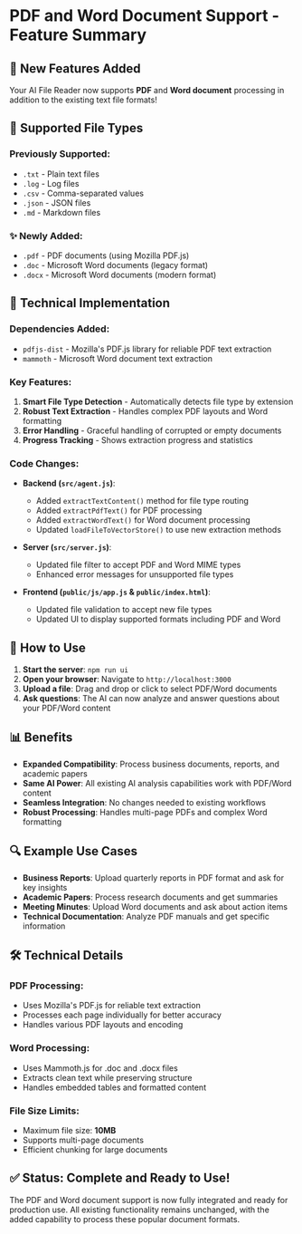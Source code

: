 # PDF and Word Document Support - Feature Summary

## 🎉 New Features Added

Your AI File Reader now supports **PDF** and **Word document** processing in addition to the existing text file formats!

## 📝 Supported File Types

### Previously Supported:
- `.txt` - Plain text files
- `.log` - Log files
- `.csv` - Comma-separated values
- `.json` - JSON files
- `.md` - Markdown files

### ✨ Newly Added:
- `.pdf` - PDF documents (using Mozilla PDF.js)
- `.doc` - Microsoft Word documents (legacy format)
- `.docx` - Microsoft Word documents (modern format)

## 🔧 Technical Implementation

### Dependencies Added:
- `pdfjs-dist` - Mozilla's PDF.js library for reliable PDF text extraction
- `mammoth` - Microsoft Word document text extraction

### Key Features:
1. **Smart File Type Detection** - Automatically detects file type by extension
2. **Robust Text Extraction** - Handles complex PDF layouts and Word formatting
3. **Error Handling** - Graceful handling of corrupted or empty documents
4. **Progress Tracking** - Shows extraction progress and statistics

### Code Changes:
- **Backend (`src/agent.js`)**:
  - Added `extractTextContent()` method for file type routing
  - Added `extractPdfText()` for PDF processing
  - Added `extractWordText()` for Word document processing
  - Updated `loadFileToVectorStore()` to use new extraction methods

- **Server (`src/server.js`)**:
  - Updated file filter to accept PDF and Word MIME types
  - Enhanced error messages for unsupported file types

- **Frontend (`public/js/app.js` & `public/index.html`)**:
  - Updated file validation to accept new file types
  - Updated UI to display supported formats including PDF and Word

## 🚀 How to Use

1. **Start the server**: `npm run ui`
2. **Open your browser**: Navigate to `http://localhost:3000`
3. **Upload a file**: Drag and drop or click to select PDF/Word documents
4. **Ask questions**: The AI can now analyze and answer questions about your PDF/Word content

## 📊 Benefits

- **Expanded Compatibility**: Process business documents, reports, and academic papers
- **Same AI Power**: All existing AI analysis capabilities work with PDF/Word content
- **Seamless Integration**: No changes needed to existing workflows
- **Robust Processing**: Handles multi-page PDFs and complex Word formatting

## 🔍 Example Use Cases

- **Business Reports**: Upload quarterly reports in PDF format and ask for key insights
- **Academic Papers**: Process research documents and get summaries
- **Meeting Minutes**: Upload Word documents and ask about action items
- **Technical Documentation**: Analyze PDF manuals and get specific information

## 🛠️ Technical Details

### PDF Processing:
- Uses Mozilla's PDF.js for reliable text extraction
- Processes each page individually for better accuracy
- Handles various PDF layouts and encoding

### Word Processing:
- Uses Mammoth.js for .doc and .docx files
- Extracts clean text while preserving structure
- Handles embedded tables and formatted content

### File Size Limits:
- Maximum file size: **10MB**
- Supports multi-page documents
- Efficient chunking for large documents

## ✅ Status: Complete and Ready to Use!

The PDF and Word document support is now fully integrated and ready for production use. All existing functionality remains unchanged, with the added capability to process these popular document formats.
